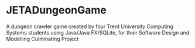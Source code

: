 # JETADungeonGame
A dungeon crawler game created by four Trent University Computing Systems students using Java/Java FX/SQLite, for their Software Design and Modelling Culminating Project
